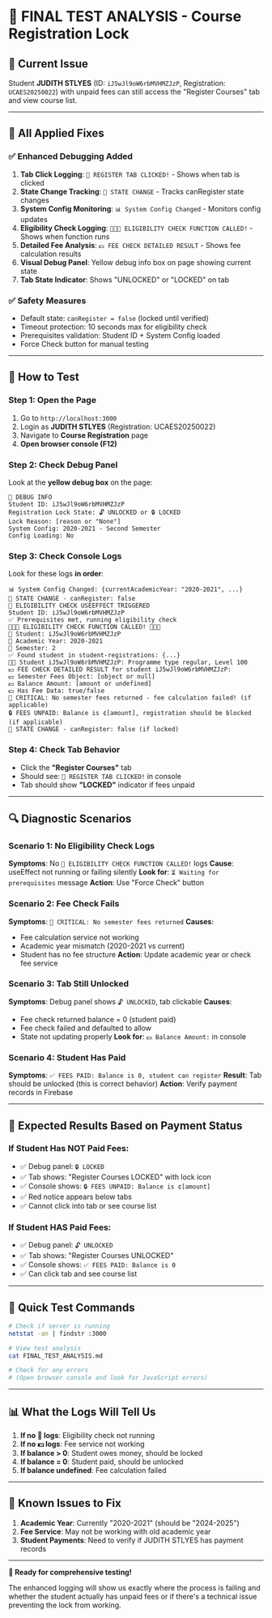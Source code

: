 # 🧪 FINAL TEST ANALYSIS - Course Registration Lock

## 🎯 **Current Issue**
Student **JUDITH STLYES** (ID: `iJ5wJl9oW6rbMVHMZJzP`, Registration: `UCAES20250022`) with unpaid fees can still access the "Register Courses" tab and view course list.

---

## 🔧 **All Applied Fixes**

### ✅ **Enhanced Debugging Added**
1. **Tab Click Logging**: `🔴 REGISTER TAB CLICKED!` - Shows when tab is clicked
2. **State Change Tracking**: `🔄 STATE CHANGE` - Tracks canRegister state changes
3. **System Config Monitoring**: `📊 System Config Changed` - Monitors config updates
4. **Eligibility Check Logging**: `🚀🚀🚀 ELIGIBILITY CHECK FUNCTION CALLED!` - Shows when function runs
5. **Detailed Fee Analysis**: `💵 FEE CHECK DETAILED RESULT` - Shows fee calculation results
6. **Visual Debug Panel**: Yellow debug info box on page showing current state
7. **Tab State Indicator**: Shows "UNLOCKED" or "LOCKED" on tab

### ✅ **Safety Measures**
- Default state: `canRegister = false` (locked until verified)
- Timeout protection: 10 seconds max for eligibility check
- Prerequisites validation: Student ID + System Config loaded
- Force Check button for manual testing

---

## 🧪 **How to Test**

### **Step 1: Open the Page**
1. Go to `http://localhost:3000`
2. Login as **JUDITH STLYES** (Registration: UCAES20250022)
3. Navigate to **Course Registration** page
4. **Open browser console (F12)**

### **Step 2: Check Debug Panel**
Look at the **yellow debug box** on the page:
```
🔧 DEBUG INFO
Student ID: iJ5wJl9oW6rbMVHMZJzP
Registration Lock State: 🔓 UNLOCKED or 🔒 LOCKED
Lock Reason: [reason or "None"]
System Config: 2020-2021 - Second Semester
Config Loading: No
```

### **Step 3: Check Console Logs**
Look for these logs **in order**:
```
📊 System Config Changed: {currentAcademicYear: "2020-2021", ...}
🔄 STATE CHANGE - canRegister: false
🚀 ELIGIBILITY CHECK USEEFFECT TRIGGERED
Student ID: iJ5wJl9oW6rbMVHMZJzP
✅ Prerequisites met, running eligibility check
🚀🚀🚀 ELIGIBILITY CHECK FUNCTION CALLED! 🚀🚀🚀
🚀 Student: iJ5wJl9oW6rbMVHMZJzP
🚀 Academic Year: 2020-2021
🚀 Semester: 2
✅ Found student in student-registrations: {...}
👨‍🎓 Student iJ5wJl9oW6rbMVHMZJzP: Programme type regular, Level 100
💵 FEE CHECK DETAILED RESULT for student iJ5wJl9oW6rbMVHMZJzP:
💵 Semester Fees Object: [object or null]
💵 Balance Amount: [amount or undefined]
💵 Has Fee Data: true/false
🚨 CRITICAL: No semester fees returned - fee calculation failed! (if applicable)
🔒 FEES UNPAID: Balance is ¢[amount], registration should be blocked (if applicable)
🔄 STATE CHANGE - canRegister: false (if locked)
```

### **Step 4: Check Tab Behavior**
- Click the **"Register Courses"** tab
- Should see: `🔴 REGISTER TAB CLICKED!` in console
- Tab should show **"LOCKED"** indicator if fees unpaid

---

## 🔍 **Diagnostic Scenarios**

### **Scenario 1: No Eligibility Check Logs**
**Symptoms**: No `🚀 ELIGIBILITY CHECK FUNCTION CALLED!` logs
**Cause**: useEffect not running or failing silently
**Look for**: `⏳ Waiting for prerequisites` message
**Action**: Use "Force Check" button

### **Scenario 2: Fee Check Fails**
**Symptoms**: `🚨 CRITICAL: No semester fees returned`
**Causes**: 
- Fee calculation service not working
- Academic year mismatch (2020-2021 vs current)
- Student has no fee structure
**Action**: Update academic year or check fee service

### **Scenario 3: Tab Still Unlocked**
**Symptoms**: Debug panel shows `🔓 UNLOCKED`, tab clickable
**Causes**: 
- Fee check returned balance = 0 (student paid)
- Fee check failed and defaulted to allow
- State not updating properly
**Look for**: `💵 Balance Amount:` in console

### **Scenario 4: Student Has Paid**
**Symptoms**: `✅ FEES PAID: Balance is 0, student can register`
**Result**: Tab should be unlocked (this is correct behavior)
**Action**: Verify payment records in Firebase

---

## 🚨 **Expected Results Based on Payment Status**

### **If Student Has NOT Paid Fees:**
- ✅ Debug panel: `🔒 LOCKED`
- ✅ Tab shows: "Register Courses LOCKED" with lock icon
- ✅ Console shows: `🔒 FEES UNPAID: Balance is ¢[amount]`
- ✅ Red notice appears below tabs
- ✅ Cannot click into tab or see course list

### **If Student HAS Paid Fees:**
- ✅ Debug panel: `🔓 UNLOCKED`
- ✅ Tab shows: "Register Courses UNLOCKED"
- ✅ Console shows: `✅ FEES PAID: Balance is 0`
- ✅ Can click tab and see course list

---

## 🎯 **Quick Test Commands**

```bash
# Check if server is running
netstat -an | findstr :3000

# View test analysis
cat FINAL_TEST_ANALYSIS.md

# Check for any errors
# (Open browser console and look for JavaScript errors)
```

---

## 📊 **What the Logs Will Tell Us**

1. **If no 🚀 logs**: Eligibility check not running
2. **If no 💵 logs**: Fee service not working  
3. **If balance > 0**: Student owes money, should be locked
4. **If balance = 0**: Student paid, should be unlocked
5. **If balance undefined**: Fee calculation failed

---

## 🔧 **Known Issues to Fix**

1. **Academic Year**: Currently "2020-2021" (should be "2024-2025")
2. **Fee Service**: May not be working with old academic year
3. **Student Payments**: Need to verify if JUDITH STLYES has payment records

---

**🚀 Ready for comprehensive testing!**

The enhanced logging will show us exactly where the process is failing and whether the student actually has unpaid fees or if there's a technical issue preventing the lock from working.

